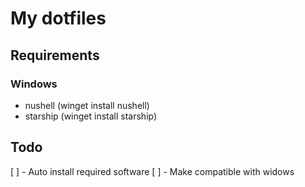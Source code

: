 # My dotfiles

## Requirements

### Windows 

- nushell (winget install nushell)
- starship (winget install starship)


## Todo

[ ] - Auto install required software
[ ] - Make compatible with widows